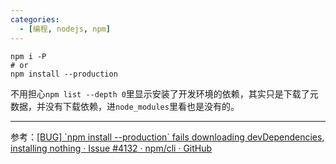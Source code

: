 ```yaml
---
categories: 
  - [编程, nodejs, npm]
---
```


```shell
npm i -P
# or
npm install --production
```

不用担心`npm list --depth 0`里显示安装了开发环境的依赖，其实只是下载了元数据，并没有下载依赖，进`node_modules`里看也是没有的。

***

参考：[\[BUG\] \`npm install --production\` fails downloading devDependencies, installing nothing · Issue #4132 · npm/cli · GitHub](https://github.com/npm/cli/issues/4132#issuecomment-987044923)